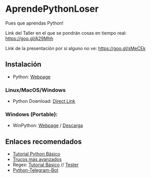 # AprendePythonLoser
Pues que aprendas Python!

Link del Taller en el que se pondrán cosas en tiempo real: https://goo.gl/A29Mhh

Link de la presentación por si alguno no ve: https://goo.gl/sMeCEk

## Instalación
* Python: [Webpage](https://www.python.org/)

### Linux/MacOS/Windows
* Python Download: [Direct Link](https://www.python.org/downloads/release/python-370/)

### Windows (Portable):
* WinPython: [Webpage](https://winpython.github.io/) / [Descarga](https://github.com/winpython/winpython/releases)


## Enlaces recomendados
* [Tutorial Python Básico](https://www.tutorialspoint.com/python/)
* [Trucos más avanzados](https://docs.python-guide.org/)
* Regex: [Tutorial Básico](https://ryanstutorials.net/regular-expressions-tutorial/regular-expressions-basics.php) // [Tester](https://regexr.com/)
* [Python-Telegram-Bot](https://python-telegram-bot.readthedocs.io/en/stable/)
